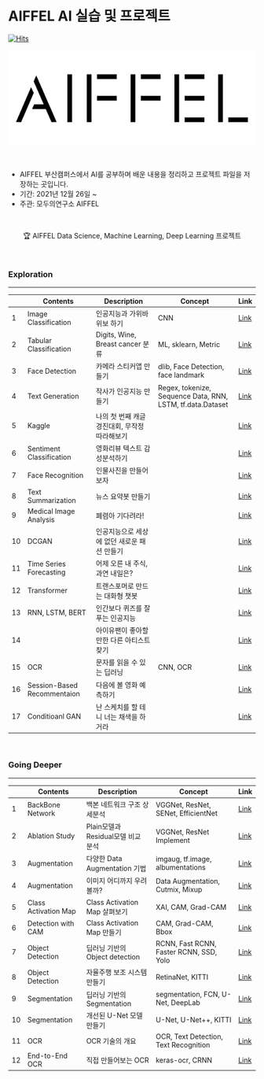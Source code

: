 # AIFFEL AI 실습 및 프로젝트

[![Hits](https://hits.seeyoufarm.com/api/count/incr/badge.svg?url=https%3A%2F%2Fgithub.com%2Fmuseonghwang%2FAIFFEL-project&count_bg=%2379C83D&title_bg=%23555555&icon=&icon_color=%23E7E7E7&title=hits&edge_flat=false)](https://hits.seeyoufarm.com)

<p align="center"><img src= "logo.png"></p>
<br>

* AIFFEL 부산캠퍼스에서 AI를 공부하며 배운 내용을 정리하고 프로젝트 파일을 저장하는 곳입니다.
* 기간: 2021년 12월 26일 ~ 
* 주관: 모두의연구소 AIFFEL

<br>

<p align="center"> 🏆 AIFFEL Data Science, Machine Learning, Deep Learning 프로젝트 </p>
<br>

### Exploration

---

|  | Contents | Description | Concept | Link |
| ----- | ----- | ----- | ----- | ----- |
| 1 | Image Classification | 인공지능과 가위바위보 하기 | CNN | [Link]() |
| 2 | Tabular Classification | Digits, Wine, Breast cancer 분류 | ML, sklearn, Metric | [Link]() |
| 3 | Face Detection | 카메라 스티커앱 만들기 | dlib, Face Detection, face landmark | [Link]() |
| 4 | Text Generation | 작사가 인공지능 만들기 | Regex, tokenize, Sequence Data, RNN, LSTM, tf.data.Dataset | [Link]() |
| 5 | Kaggle | 나의 첫 번째 캐글 경진대회, 무작정 따라해보기 |  | [Link]() |
| 6 | Sentiment Classification | 영화리뷰 텍스트 감성분석하기 |  | [Link]() |
| 7 | Face Recognition | 인물사진을 만들어 보자 |  | [Link]() |
| 8 | Text Summarization | 뉴스 요약봇 만들기 |  | [Link]() |
| 9 | Medical Image Analysis | 폐렴아 기다려라! |  | [Link]() |
| 10 | DCGAN | 인공지능으로 세상에 없던 새로운 패션 만들기 |  | [Link]() |
| 11 | Time Series Forecasting | 어제 오른 내 주식, 과연 내일은? |  | [Link]() |
| 12 | Transformer | 트랜스포머로 만드는 대화형 챗봇 |  | [Link]() |
| 13 | RNN, LSTM, BERT | 인간보다 퀴즈를 잘푸는 인공지능 |  | [Link]() |
| 14 |  | 아이유팬이 좋아할 만한 다른 아티스트 찾기 |  | [Link]() |
| 15 | OCR | 문자를 읽을 수 있는 딥러닝 | CNN, OCR | [Link]() |
| 16 | Session-Based Recommentaion | 다음에 볼 영화 예측하기 |  | [Link]() |
| 17 | Conditioanl GAN | 난 스케치를 할 테니 너는 채색을 하거라 |  | [Link]() |

<br>

### Going Deeper

---

|  | Contents | Description | Concept | Link |
| ----- | ----- | ----- | ----- | ----- |
| 1 | BackBone Network | 백본 네트워크 구조 상세분석 | VGGNet, ResNet, SENet, EfficientNet | [Link](https://github.com/museonghwang/AIFFEL/blob/master/GoingDeeper_01/%5BGD-01%5D%20Detailed%20analysis%20of%20backbone%20network%20structure.ipynb) |
| 2 | Ablation Study | Plain모델과 Residual모델 비교 분석 | VGGNet, ResNet Implement | [Link](https://github.com/museonghwang/AIFFEL/blob/master/GoingDeeper_02/%5BGD-02%5D%20Resnet%20Ablation%20Study.ipynb) |
| 3 | Augmentation | 다양한 Data Augmentation 기법 | imgaug, tf.image, albumentations | [Link](https://github.com/museonghwang/AIFFEL/blob/master/GoingDeeper_03/%5BGD-03%5D%20Augmentation%20Basic.ipynb) |
| 4 | Augmentation | 이미지 어디까지 우려볼까? | Data Augmentation, Cutmix, Mixup | [Link](https://github.com/museonghwang/AIFFEL/blob/master/GoingDeeper_04/%5BGD-04%5D%20Cutmix%20and%20Mixup%20Augmentation%20compare.ipynb) |
| 5 | Class Activation Map  | Class Activation Map 살펴보기 | XAI, CAM, Grad-CAM | [Link](https://github.com/museonghwang/AIFFEL/blob/master/GoingDeeper_05/%5BGD-05%5D%20Take%20a%20look%20at%20the%20Class%20Activation%20Map.ipynb) |
| 6 | Detection with CAM | Class Activation Map 만들기 | CAM, Grad-CAM, Bbox | [Link](https://github.com/museonghwang/AIFFEL/blob/master/GoingDeeper_06/%5BGD-06%5D%20Create%20Class%20Activation%20Map%20And%20Evaluation.ipynb) |
| 7 | Object Detection | 딥러닝 기반의 Object detection | RCNN, Fast RCNN, Faster RCNN, SSD, Yolo | [Link](https://github.com/museonghwang/AIFFEL/blob/master/GoingDeeper_07/%5BGD-07%5D%20Object%20Detection%20Concept.ipynb) |
| 8 | Object Detection | 자율주행 보조 시스템 만들기 | RetinaNet, KITTI | [Link](https://github.com/museonghwang/AIFFEL/blob/master/GoingDeeper_08/%5BGD_08%5D_Creating_an_autonomous_driving_assistance_system.ipynb) |
| 9 | Segmentation | 딥러닝 기반의 Segmentation | segmentation, FCN, U-Net, DeepLab | [Link](https://github.com/museonghwang/AIFFEL/blob/master/GoingDeeper_09/%5BGD-09%5D%20Segmentation%20Concept.ipynb) |
| 10 | Segmentation | 개선된 U-Net 모델 만들기 | U-Net, U-Net++, KITTI | [Link](https://github.com/museonghwang/AIFFEL/blob/master/GoingDeeper_10/%5BGD_10%5D_Creating_an_improved_U_Net_model.ipynb) |
| 11 | OCR | OCR 기술의 개요 | OCR, Text Detection, Text Recognition | [Link](https://github.com/museonghwang/AIFFEL/blob/master/GoingDeeper_11/%5BGD-11%5D%20OCR_%20Optical%20Character%20Recognition%20Concept.ipynb) |
| 12 | End-to-End OCR | 직접 만들어보는 OCR | keras-ocr, CRNN | [Link](https://github.com/museonghwang/AIFFEL/blob/master/GoingDeeper_12/%5BGD_12%5D_End_to_End_OCR.ipynb) |